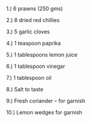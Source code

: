 1.) 6 prawns (250 gms)

2.) 8 dried red chillies

3.) 5 garlic cloves

4.) 1 teaspoon paprika

5.) 1 tablespoons lemon juice 

6.) 1 tablespoon vinegar

7.) 1 tablespoon oil

8.) Salt to taste

9.) Fresh coriander – for garnish

10.) Lemon wedges for garnish